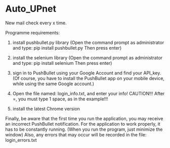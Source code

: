 # Auto_UPnet
New mail check every x time.

Programme requirements:

1) install pushbullet.py library 
(Open the command prompt as administrator and type:
pip install pushbullet.py
Then press enter)

2) install the selenium library 
(Open the command prompt as administrator and type:
pip install selenium
Then press enter)

3) sign in to PushBullet using your Google Account and find your API_key.
(Of course, you have to install the PushBullet app on your mobile device, while using the same Google account.)

4) Open the file named: login_info.txt, and enter your info!
CAUTION!!! After =, you must type 1 space, as in the example!!!

5) install the latest Chrome version 

Finally, be aware that the first time you run the application, you may receive an incorrect PushBullet notification.
For the application to work properly, it has to be constantly running. (When you run the program, just minimize the window)
Also, any errors that may occur will be recorded in the file: login_errors.txt
